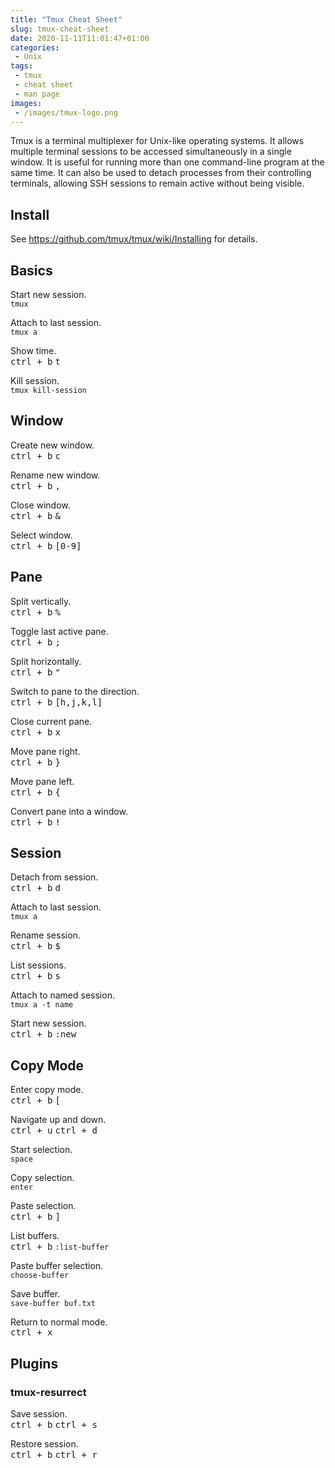 ```yaml
---
title: "Tmux Cheat Sheet"
slug: tmux-cheat-sheet
date: 2020-11-11T11:01:47+01:00
categories:
 - Unix
tags:
 - tmux
 - cheat sheet
 - man page
images:
 - /images/tmux-logo.png
---
```


Tmux is a terminal multiplexer for Unix-like operating systems. It allows multiple terminal sessions to be accessed simultaneously in a single window. It is useful for running more than one command-line program at the same time. It can also be used to detach processes from their controlling terminals, allowing SSH sessions to remain active without being visible.
<!--more-->

## Install

See https://github.com/tmux/tmux/wiki/Installing for details.

## Basics

Start new session.  
`tmux`

Attach to last session.  
`tmux a`

Show time.  
<kbd>ctrl + b</kbd> <kbd>t</kbd>

Kill session.  
`tmux kill-session`

## Window

Create new window.  
<kbd>ctrl + b</kbd> <kbd>c</kbd>

Rename new window.  
<kbd>ctrl + b</kbd> <kbd>,</kbd>

Close window.  
<kbd>ctrl + b</kbd> <kbd>&</kbd>

Select window.  
<kbd>ctrl + b</kbd> <kbd>[0-9]</kbd>

## Pane
Split vertically.  
<kbd>ctrl + b</kbd> <kbd>%</kbd>

Toggle last active pane.  
<kbd>ctrl + b</kbd> <kbd>;</kbd>

Split horizontally.  
<kbd>ctrl + b</kbd> <kbd>"</kbd>

Switch to pane to the direction.  
<kbd>ctrl + b</kbd> <kbd>[h,j,k,l]</kbd>

Close current pane.  
<kbd>ctrl + b</kbd> <kbd>x</kbd>

Move pane right.  
<kbd>ctrl + b</kbd> <kbd>}</kbd>

Move pane left.  
<kbd>ctrl + b</kbd> <kbd>{</kbd>

Convert pane into a window.  
<kbd>ctrl + b</kbd> <kbd>!</kbd>

## Session
Detach from session.  
<kbd>ctrl + b</kbd> <kbd>d</kbd>

Attach to last session.  
`tmux a`

Rename session.  
<kbd>ctrl + b</kbd> <kbd>$</kbd>

List sessions.  
<kbd>ctrl + b</kbd> <kbd>s</kbd>

Attach to named session.  
`tmux a -t name`

Start new session.  
<kbd>ctrl + b</kbd> <kbd>:new</kbd>

## Copy Mode

Enter copy mode.  
<kbd>ctrl + b</kbd> <kbd>[</kbd>

Navigate up and down.  
<kbd>ctrl + u</kbd> <kbd>ctrl + d</kbd>

Start selection.  
`space`

Copy selection.  
`enter`

Paste selection.  
<kbd>ctrl + b</kbd> <kbd>]</kbd>

List buffers.  
<kbd>ctrl + b</kbd> `:list-buffer`

Paste buffer selection.  
`choose-buffer`

Save buffer.  
`save-buffer buf.txt`

Return to normal mode.  
<kbd>ctrl + x</kbd>

## Plugins
### tmux-resurrect

Save session.  
<kbd>ctrl + b</kbd> <kbd>ctrl + s</kbd>

Restore session.  
<kbd>ctrl + b</kbd> <kbd>ctrl + r</kbd>
